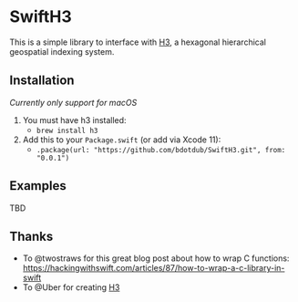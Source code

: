 # SwiftH3

This is a simple library to interface with [H3](https://github.com/uber/h3), a hexagonal hierarchical geospatial indexing system.

## Installation

_Currently only support for macOS_

1. You must have h3 installed:
    * `brew install h3`
2. Add this to your `Package.swift` (or add via Xcode 11):
    * `.package(url: "https://github.com/bdotdub/SwiftH3.git", from: "0.0.1")`

## Examples

TBD

## Thanks

* To @twostraws for this great blog post about how to wrap C functions: https://hackingwithswift.com/articles/87/how-to-wrap-a-c-library-in-swift
* To @Uber for creating [H3](https://uber.github.io/h3)
